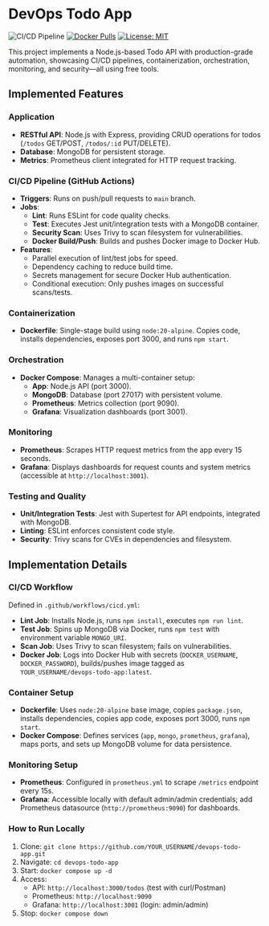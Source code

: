 # DevOps Todo App

![CI/CD Pipeline](https://github.com/YOUR_USERNAME/devops-todo-app/workflows/DevOps%20CI/CD%20Pipeline/badge.svg)
[![Docker Pulls](https://img.shields.io/docker/pulls/YOUR_USERNAME/devops-todo-app.svg)](https://hub.docker.com/r/YOUR_USERNAME/devops-todo-app)
[![License: MIT](https://img.shields.io/badge/License-MIT-yellow.svg)](https://opensource.org/licenses/MIT)

This project implements a Node.js-based Todo API with production-grade automation, showcasing CI/CD pipelines, containerization, orchestration, monitoring, and security—all using free tools.

## Implemented Features

### Application
- **RESTful API**: Node.js with Express, providing CRUD operations for todos (`/todos` GET/POST, `/todos/:id` PUT/DELETE).
- **Database**: MongoDB for persistent storage.
- **Metrics**: Prometheus client integrated for HTTP request tracking.

### CI/CD Pipeline (GitHub Actions)
- **Triggers**: Runs on push/pull requests to `main` branch.
- **Jobs**:
  - **Lint**: Runs ESLint for code quality checks.
  - **Test**: Executes Jest unit/integration tests with a MongoDB container.
  - **Security Scan**: Uses Trivy to scan filesystem for vulnerabilities.
  - **Docker Build/Push**: Builds and pushes Docker image to Docker Hub.
- **Features**:
  - Parallel execution of lint/test jobs for speed.
  - Dependency caching to reduce build time.
  - Secrets management for secure Docker Hub authentication.
  - Conditional execution: Only pushes images on successful scans/tests.

### Containerization
- **Dockerfile**: Single-stage build using `node:20-alpine`. Copies code, installs dependencies, exposes port 3000, and runs `npm start`.

### Orchestration
- **Docker Compose**: Manages a multi-container setup:
  - **App**: Node.js API (port 3000).
  - **MongoDB**: Database (port 27017) with persistent volume.
  - **Prometheus**: Metrics collection (port 9090).
  - **Grafana**: Visualization dashboards (port 3001).

### Monitoring
- **Prometheus**: Scrapes HTTP request metrics from the app every 15 seconds.
- **Grafana**: Displays dashboards for request counts and system metrics (accessible at `http://localhost:3001`).

### Testing and Quality
- **Unit/Integration Tests**: Jest with Supertest for API endpoints, integrated with MongoDB.
- **Linting**: ESLint enforces consistent code style.
- **Security**: Trivy scans for CVEs in dependencies and filesystem.

## Implementation Details


### CI/CD Workflow
Defined in `.github/workflows/cicd.yml`:
- **Lint Job**: Installs Node.js, runs `npm install`, executes `npm run lint`.
- **Test Job**: Spins up MongoDB via Docker, runs `npm test` with environment variable `MONGO_URI`.
- **Scan Job**: Uses Trivy to scan filesystem; fails on vulnerabilities.
- **Docker Job**: Logs into Docker Hub with secrets (`DOCKER_USERNAME`, `DOCKER_PASSWORD`), builds/pushes image tagged as `YOUR_USERNAME/devops-todo-app:latest`.

### Container Setup
- **Dockerfile**: Uses `node:20-alpine` base image, copies `package.json`, installs dependencies, copies app code, exposes port 3000, runs `npm start`.
- **Docker Compose**: Defines services (`app`, `mongo`, `prometheus`, `grafana`), maps ports, and sets up MongoDB volume for data persistence.

### Monitoring Setup
- **Prometheus**: Configured in `prometheus.yml` to scrape `/metrics` endpoint every 15s.
- **Grafana**: Accessible locally with default admin/admin credentials; add Prometheus datasource (`http://prometheus:9090`) for dashboards.

### How to Run Locally
1. Clone: `git clone https://github.com/YOUR_USERNAME/devops-todo-app.git`
2. Navigate: `cd devops-todo-app`
3. Start: `docker compose up -d`
4. Access:
   - API: `http://localhost:3000/todos` (test with curl/Postman)
   - Prometheus: `http://localhost:9090`
   - Grafana: `http://localhost:3001` (login: admin/admin)
5. Stop: `docker compose down`


